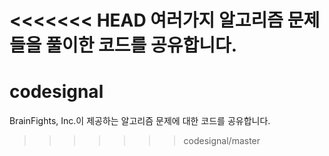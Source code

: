 <<<<<<< HEAD
여러가지 알고리즘 문제들을 풀이한 코드를 공유합니다.
=======
# codesignal
BrainFights, Inc.이 제공하는 알고리즘 문제에 대한 코드를 공유합니다.
>>>>>>> codesignal/master
